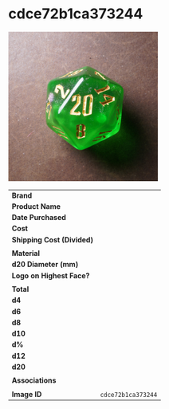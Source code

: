 # cdce72b1ca373244

<img src="https://raw.githubusercontent.com/jesskelsall/astarus-images/main/dice/cdce72b1ca373244.jpg" height="300" />

|||
| --- | --- |
| **Brand** | |
| **Product Name** | |
| **Date Purchased** | |
| **Cost** | |
| **Shipping Cost (Divided)** | |
||
| **Material** | |
| **d20 Diameter (mm)** | |
| **Logo on Highest Face?** | |
||
| **Total** | |
| **d4** | |
| **d6** | |
| **d8** | |
| **d10** | |
| **d%** | |
| **d12** | |
| **d20** | |
||
| **Associations** | |
||
| **Image ID** | `cdce72b1ca373244` |
